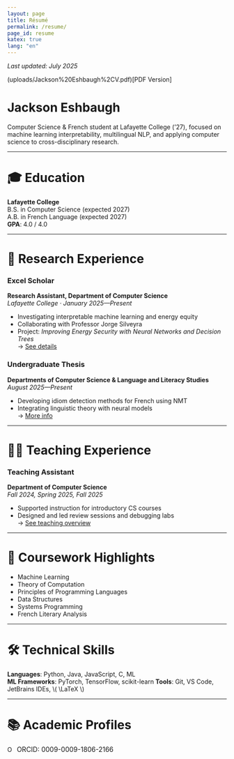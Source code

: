 ```yaml
---
layout: page
title: Résumé
permalink: /resume/
page_id: resume
katex: true
lang: "en"
---
```


_Last updated: July 2025_

(uploads/Jackson%20Eshbaugh%2CV.pdf)[PDF Version]

# Jackson Eshbaugh

Computer Science & French student at Lafayette College (’27), focused on machine learning interpretability, multilingual
NLP, and applying computer science to cross-disciplinary research.

---

# 🎓 Education

**Lafayette College**  
B.S. in Computer Science (expected 2027)  
A.B. in French Language (expected 2027)  
**GPA**: 4.0 / 4.0

---

# 🔬 Research Experience

### Excel Scholar

**Research Assistant, Department of Computer Science**  
*Lafayette College · January 2025—Present*

- Investigating interpretable machine learning and energy equity
- Collaborating with Professor Jorge Silveyra
- Project: *Improving Energy Security with Neural Networks and Decision Trees*  
  → [See details](/research)

### Undergraduate Thesis

**Departments of Computer Science & Language and Literacy Studies**  
*August 2025—Present*

- Developing idiom detection methods for French using NMT
- Integrating linguistic theory with neural models  
  → [More info](/research)

---

# 👨‍🏫 Teaching Experience

### Teaching Assistant

**Department of Computer Science**  
*Fall 2024, Spring 2025, Fall 2025*

- Supported instruction for introductory CS courses
- Designed and led review sessions and debugging labs  
  → [See teaching overview](/teaching)

---

# 🧠 Coursework Highlights

- Machine Learning
- Theory of Computation
- Principles of Programming Languages
- Data Structures
- Systems Programming
- French Literary Analysis

---

# 🛠️ Technical Skills

**Languages**: Python, Java, JavaScript, C, ML  
**ML Frameworks**: PyTorch, TensorFlow, scikit-learn
**Tools**: Git, VS Code, JetBrains IDEs, \\( \LaTeX \\)

---

# 📚 Academic Profiles

<a href="https://orcid.org/0009-0009-1806-2166" target="_blank" rel="noopener noreferrer" style="text-decoration: none; display: inline-flex; align-items: center; gap: 6px;">
  <img alt="ORCID iD" src="https://info.orcid.org/wp-content/uploads/2019/11/orcid_16x16.png" width="16" height="16" style="margin: 0; vertical-align: middle;" />
  <span style="font-size: 0.95rem;">ORCID: 0009-0009-1806-2166</span>
</a>
